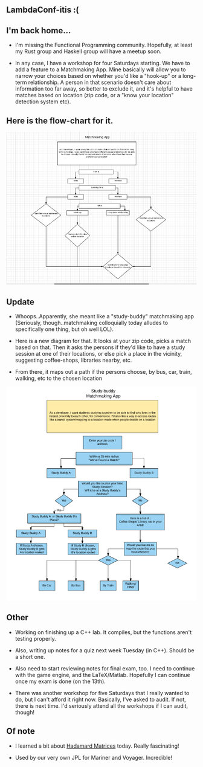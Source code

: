 ## LambdaConf-itis :(

## I'm back home...

- I'm missing the Functional Programming community. 
  Hopefully, at least my Rust group and Haskell group
  will have a meetup soon.
  
  
- In any case, I have a workshop for four Saturdays starting.
  We have to add a feature to a Matchmaking App.
  Mine basically will allow you to narrow your choices
  based on whether you'd like a "hook-up" or
  a long-term relationship. 
  A person in that scenario doesn't care about information
  too far away, so better to exclude it, and it's helpful
  to have matches based on location (zip code, 
  or a "know your location" detection system etc).
  
## Here is the flow-chart for it.

![matchme](/images/matchme.png)

## Update 

- Whoops..Apparently, she meant like a "study-buddy" matchmaking app
 (Seriously, though..matchmaking colloquially today alludes to specifically
 one thing, but oh well LOL).

- Here is a new diagram for that. It looks at your zip code, picks a 
  match based on that. Then it asks the persons if they'd like to have a
  study session at one of their locations, or else pick a place in the 
  vicinity, suggesting coffee-shops, libraries nearby, etc.
  
- From there, it maps out a path if the persons choose, by bus, car,
  train, walking, etc to the chosen location
  
![studybuddy2](/images/studybuddy2.png)

## Other

- Working on finishing up a C++ lab. 
  It compiles, but the functions aren't
  testing properly. 
  
- Also, writing up notes for a quiz 
  next week Tuesday (in C++). 
  Should be a short one.
  
- Also need to start reviewing notes for
  final exam, too. I need to continue
  with the game engine, and the 
  LaTeX/Matlab. Hopefully I can continue
  once my exam is done (on the 13th).
  
- There was another workshop for five 
  Saturdays that I really wanted to do,
  but I can't afford it right now. 
  Basically, I've asked to audit. 
  If not, there is next time.
  I'd seriously attend all the workshops
  if I can audit, though!
  
## Of note 

- I learned a bit about [Hadamard Matrices](http://mathworld.wolfram.com/HadamardMatrix.html) today. Really fascinating!

- Used by our very own JPL for Mariner and Voyager. Incredible! 

  
